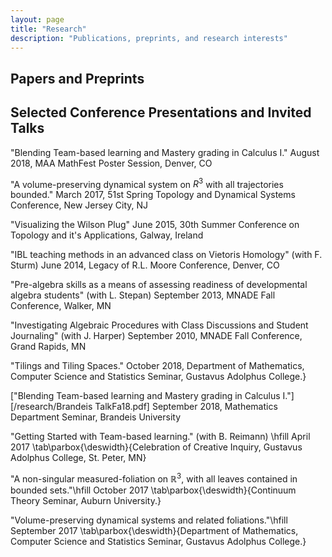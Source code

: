 ```yaml
---
layout: page
title: "Research"
description: "Publications, preprints, and research interests"
---
```


## Papers and Preprints


## Selected Conference Presentations and Invited Talks

"Blending Team-based learning and Mastery grading in Calculus I." August 2018, MAA MathFest Poster Session, Denver, CO

"A volume-preserving dynamical system on $R^3$ with all trajectories bounded." March 2017, 51st Spring Topology and Dynamical Systems Conference, New Jersey City, NJ

"Visualizing the Wilson Plug" June 2015, 30th Summer Conference on Topology and it's Applications, Galway, Ireland

"IBL teaching methods in an advanced class on Vietoris Homology" (with F. Sturm) June 2014, Legacy of R.L. Moore Conference, Denver, CO

"Pre-algebra skills as a means of assessing readiness of developmental algebra students" (with L. Stepan) September 2013, MNADE Fall Conference, Walker, MN

"Investigating Algebraic Procedures with Class Discussions and Student Journaling" (with J. Harper) September 2010, MNADE Fall Conference, Grand Rapids, MN

"Tilings and Tiling Spaces." October 2018, Department of Mathematics, Computer Science  and Statistics Seminar, Gustavus Adolphus College.}

["Blending Team-based learning and Mastery grading in Calculus I."][/research/Brandeis TalkFa18.pdf] September 2018, Mathematics Department Seminar, Brandeis University

"Getting Started with Team-based learning." (with B. Reimann) \hfill April 2017 \tab\parbox{\deswidth}{Celebration of Creative Inquiry, Gustavus Adolphus College, St. Peter, MN}

"A non-singular measured-foliation on $\mathbb{R}^3$, with all leaves contained in bounded sets."\hfill October 2017
\tab\parbox{\deswidth}{Continuum Theory Seminar, Auburn University.}

"Volume-preserving dynamical systems and related foliations."\hfill September 2017
\tab\parbox{\deswidth}{Department of Mathematics, Computer Science  and Statistics Seminar, Gustavus Adolphus College.}


